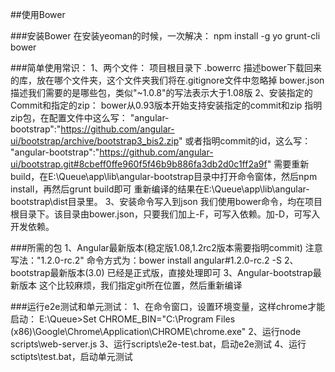
##使用Bower

###安装Bower
   在安装yeoman的时候，一次解决：
   npm install -g yo grunt-cli bower

###简单使用常识：
1、两个文件：
   项目根目录下
  .bowerrc  描述bower下载回来的库，放在哪个文件夹，这个文件夹我们将在.gitignore文件中忽略掉
   bower.json  描述我们需要的是哪些包，类似"~1.0.8"的写法表示大于1.08版
2、安装指定的Commit和指定的zip：
   bower从0.93版本开始支持安装指定的commit和zip
   指明zip包，在配置文件中这么写：
      "angular-bootstrap":"https://github.com/angular-ui/bootstrap/archive/bootstrap3_bis2.zip"
   或者指明commit的id，这么写：
      "angular-bootstrap":"https://github.com/angular-ui/bootstrap.git#8cbeff0ffe960f5f46b9b886fa3db2d0c1ff2a9f"
       需要重新build，在E:\Queue\app\lib\angular-bootstrap目录中打开命令窗体，然后npm install，再然后grunt build即可
       重新编译的结果在E:\Queue\app\lib\angular-bootstrap\dist目录里。
3、安装命令写入到json
   我们使用bower命令，均在项目根目录下。该目录由bower.json，只要我们加上-F，可写入依赖。加-D，可写入开发依赖。

###所需的包
1、Angular最新版本(稳定版1.08,1.2rc2版本需要指明commit)
    注意写法："1.2.0-rc.2"
    命令方式为：bower install angular#1.2.0-rc.2 -S
2、bootstrap最新版本(3.0)
    已经是正式版，直接处理即可
3、Angular-bootstrap最新版本
    这个比较麻烦，我们指定git所在位置，然后重新编译

###运行e2e测试和单元测试：
1、在命令窗口，设置环境变量，这样chrome才能启动：
E:\Queue>Set CHROME_BIN="C:\Program Files (x86)\Google\Chrome\Application\CHROME\chrome.exe"
2、运行node scripts\web-server.js
3、运行scripts\e2e-test.bat，启动e2e测试
4、运行sctipts\test.bat，启动单元测试